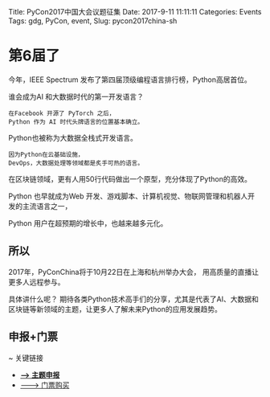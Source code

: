 Title: PyCon2017中国大会议题征集
Date: 2017-9-11 11:11:11
Categories: Events
Tags:  gdg, PyCon, event, 
Slug: pycon2017china-sh


# 第6届了
今年，IEEE Spectrum 发布了第四届顶级编程语言排行榜，Python高居首位。

谁会成为AI 和大数据时代的第一开发语言？ 

    在Facebook 开源了 PyTorch 之后，
    Python 作为 AI 时代头牌语言的位置基本确立。

Python也被称为大数据全栈式开发语言。

    因为Python在云基础设施，
    DevOps，大数据处理等领域都是炙手可热的语言。

在区块链领域，更有人用50行代码做出一个原型，充分体现了Python的高效。

Python 也早就成为Web 开发、游戏脚本、计算机视觉、物联网管理和机器人开发的主流语言之一，

Python 用户在超预期的增长中，也越来越多元化。

## 所以

2017年，PyConChina将于10月22日在上海和杭州举办大会，
用高质量的直播让更多人远程参与。

具体讲什么呢？
期待各类Python技术高手们的分享，尤其是代表了AI、大数据和区块链等新领域的主题，让更多人了解未来Python的应用发展趋势。

## 申报+门票
~ 关键链接

- **[--> 主题申报](https://jinshuju.net/f/2ag6QB)** 
- [---> 门票购买](http://www.huodongxing.com/event/3403439712600?td=8211933664158)



